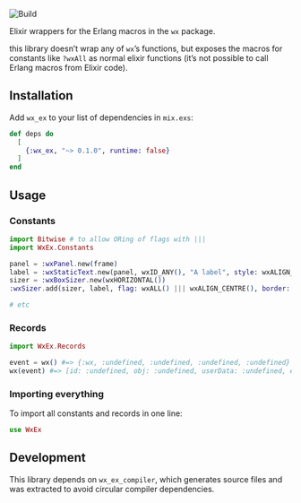 ![Build](https://img.shields.io/github/actions/workflow/status/kerryb/wx_ex/elixir.yml)

Elixir wrappers for the Erlang macros in the `wx` package.

this library doesn’t wrap any of `wx`’s functions, but exposes the macros for
constants like `?wxAll` as normal elixir functions (it’s not possible to call
Erlang macros from Elixir code).

## Installation

Add `wx_ex` to your list of dependencies in `mix.exs`:

```elixir
def deps do
  [
    {:wx_ex, "~> 0.1.0", runtime: false}
  ]
end
```

## Usage

### Constants

```elixir
import Bitwise # to allow ORing of flags with |||
import WxEx.Constants

panel = :wxPanel.new(frame)
label = :wxStaticText.new(panel, wxID_ANY(), "A label", style: wxALIGN_RIGHT())
sizer = :wxBoxSizer.new(wxHORIZONTAL())
:wxSizer.add(sizer, label, flag: wxALL() ||| wxALIGN_CENTRE(), border: 5)

# etc
```

### Records

```elixir
import WxEx.Records

event = wx() #=> {:wx, :undefined, :undefined, :undefined, :undefined}
wx(event) #=> [id: :undefined, obj: :undefined, userData: :undefined, event: :undefined]
```

### Importing everything

To import all constants and records in one line:

```elixir
use WxEx
```

## Development

This library depends on `wx_ex_compiler`, which generates source files and was
extracted to avoid circular compiler dependencies.
